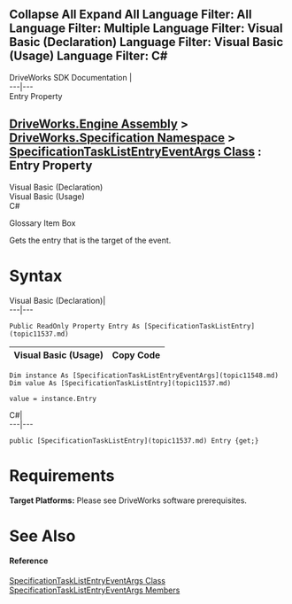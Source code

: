 Collapse All Expand All Language Filter: All  Language Filter: Multiple  Language Filter: Visual Basic (Declaration) Language Filter: Visual Basic (Usage) Language Filter: C#  
---  
DriveWorks SDK Documentation  |   
---|---  
Entry Property   
  
[DriveWorks.Engine Assembly](topic2156.md) > [DriveWorks.Specification Namespace](topic10764.md) > [SpecificationTaskListEntryEventArgs Class](topic11548.md) : Entry Property  
---  
  
Visual Basic (Declaration)    
Visual Basic (Usage)    
C# 

Glossary Item Box

Gets the entry that is the target of the event. 

# Syntax

Visual Basic (Declaration)|   
---|---  
      
    
    Public ReadOnly Property Entry As [SpecificationTaskListEntry](topic11537.md)  
  
Visual Basic (Usage)| Copy Code  
---|---  
      
    
    Dim instance As [SpecificationTaskListEntryEventArgs](topic11548.md)
    Dim value As [SpecificationTaskListEntry](topic11537.md)
     
    value = instance.Entry  
  
C#|   
---|---  
      
    
    public [SpecificationTaskListEntry](topic11537.md) Entry {get;}  
  
# Requirements

**Target Platforms:** Please see DriveWorks software prerequisites.

# See Also

#### Reference

[SpecificationTaskListEntryEventArgs Class](topic11548.md)   
[SpecificationTaskListEntryEventArgs Members](topic11549.md)


